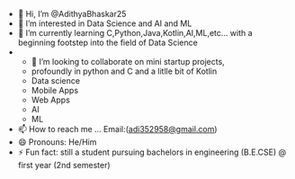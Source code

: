 - 👋 Hi, I’m @AdithyaBhaskar25
- 👀 I’m interested in Data Science and AI and ML
- 🌱 I’m currently learning C,Python,Java,Kotlin,AI,ML,etc... with a beginning footstep into the field of Data Science
- - 💞️ I’m looking to collaborate on mini startup projects,
  -  profoundly in python and C and a litlle bit of Kotlin
  -  Data science
  -  Mobile Apps
  -  Web Apps
  -  AI
  -  ML
- 📫 How to reach me ... Email:(adi352958@gmail.com)
- 😄 Pronouns: He/Him
- ⚡ Fun fact: still a student pursuing bachelors in engineering (B.E.CSE) @ first year (2nd semester)
<!---
AdithyaBhaskar25/AdithyaBhaskar25 is a ✨ special ✨ repository because its `README.md` (this file) appears on your GitHub profile.
You can click the Preview link to take a look at your changes.
--->
